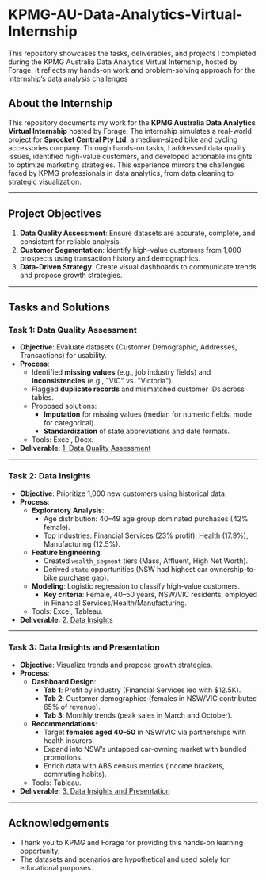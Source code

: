 # KPMG-AU-Data-Analytics-Virtual-Internship
This repository showcases the tasks, deliverables, and projects I completed during the KPMG Australia Data Analytics Virtual Internship, hosted by Forage. It reflects my hands-on work and problem-solving approach for the internship’s data analysis challenges

## About the Internship
This repository documents my work for the **KPMG Australia Data Analytics Virtual Internship** hosted by Forage. The internship simulates a real-world project for **Sprocket Central Pty Ltd**, a medium-sized bike and cycling accessories company. Through hands-on tasks, I addressed data quality issues, identified high-value customers, and developed actionable insights to optimize marketing strategies. This experience mirrors the challenges faced by KPMG professionals in data analytics, from data cleaning to strategic visualization.

---

## Project Objectives
1. **Data Quality Assessment**: Ensure datasets are accurate, complete, and consistent for reliable analysis.  
2. **Customer Segmentation**: Identify high-value customers from 1,000 prospects using transaction history and demographics.  
3. **Data-Driven Strategy**: Create visual dashboards to communicate trends and propose growth strategies.  

---

## Tasks and Solutions

### **Task 1: Data Quality Assessment**  
- **Objective**: Evaluate datasets (Customer Demographic, Addresses, Transactions) for usability.  
- **Process**:  
  - Identified **missing values** (e.g., job industry fields) and **inconsistencies** (e.g., "VIC" vs. "Victoria").  
  - Flagged **duplicate records** and mismatched customer IDs across tables.  
  - Proposed solutions:  
    - **Imputation** for missing values (median for numeric fields, mode for categorical).  
    - **Standardization** of state abbreviations and date formats.  
  - Tools: Excel, Docx.
- **Deliverable**: [1. Data Quality Assessment](https://github.com/nooneadharan/KPMG-AU-Data-Analytics-Virtual-Internship/tree/main/1.%20Data%20Quality%20Assessment)

---

### **Task 2: Data Insights**  
- **Objective**: Prioritize 1,000 new customers using historical data.  
- **Process**:  
  - **Exploratory Analysis**:  
    - Age distribution: 40–49 age group dominated purchases (42% female).  
    - Top industries: Financial Services (23% profit), Health (17.9%), Manufacturing (12.5%).  
  - **Feature Engineering**:  
    - Created `wealth_segment` tiers (Mass, Affluent, High Net Worth).  
    - Derived `state` opportunities (NSW had highest car ownership-to-bike purchase gap).  
  - **Modeling**: Logistic regression to classify high-value customers.  
    - **Key criteria**: Female, 40–50 years, NSW/VIC residents, employed in Financial Services/Health/Manufacturing.  
  - Tools: Excel, Tableau.  
- **Deliverable**: [2. Data Insights](https://github.com/nooneadharan/KPMG-AU-Data-Analytics-Virtual-Internship/tree/main/2.%20Data%20Insights)

---

### **Task 3: Data Insights and Presentation**  
- **Objective**: Visualize trends and propose growth strategies.  
- **Process**:  
  - **Dashboard Design**:  
    - **Tab 1**: Profit by industry (Financial Services led with $12.5K).  
    - **Tab 2**: Customer demographics (females in NSW/VIC contributed 65% of revenue).  
    - **Tab 3**: Monthly trends (peak sales in March and October).  
  - **Recommendations**:  
    - Target **females aged 40–50** in NSW/VIC via partnerships with health insurers.  
    - Expand into NSW’s untapped car-owning market with bundled promotions.  
    - Enrich data with ABS census metrics (income brackets, commuting habits).  
  - Tools: Tableau.  
- **Deliverable**: [3. Data Insights and Presentation](https://github.com/nooneadharan/KPMG-AU-Data-Analytics-Virtual-Internship/tree/main/3.%20Data%20Insights%20and%20Presentation)

---

## Acknowledgements
- Thank you to KPMG and Forage for providing this hands-on learning opportunity.
- The datasets and scenarios are hypothetical and used solely for educational purposes.
